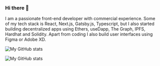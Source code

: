 ### Hi there 👋

I am a passionate front-end developer with commercial experience. Some of my tech stack is React, Next.js, Gatsby.js, Typescript, but I also started building decentralized apps using Ethers, useDapp, The Graph, IPFS, Hardhat and Solidity. Apart from coding I also build user interfaces using Figma or Adobe XD.

![My GitHub stats](https://github-readme-stats.vercel.app/api?username=przemo246&show_icons=true&theme=dark)

![My GitHub stats](https://github-readme-stats.vercel.app/api/top-langs/?username=przemo246&show_icons=true&theme=dark)
